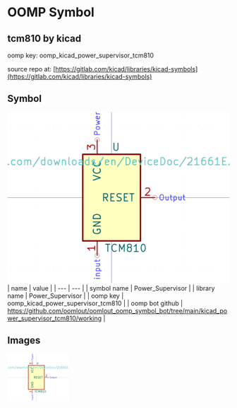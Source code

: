 # OOMP Symbol  
## tcm810  by kicad  
  
oomp key: oomp_kicad_power_supervisor_tcm810  
  
source repo at: [https://gitlab.com/kicad/libraries/kicad-symbols](https://gitlab.com/kicad/libraries/kicad-symbols)  
## Symbol  
  
[![working.png](working_600.png)](working.png)  
| name | value | 
| --- | --- | 
| symbol name | Power_Supervisor | 
| library name | Power_Supervisor | 
| oomp key | oomp_kicad_power_supervisor_tcm810 | 
| oomp bot github | https://github.com/oomlout/oomlout_oomp_symbol_bot/tree/main/kicad_power_supervisor_tcm810/working | 
## Images  
  
[![working.png](working_140.png)](working.png)  
